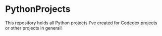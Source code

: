 # PythonProjects
This repository holds all Python projects I've created for Codedex projects or other projects in general!
